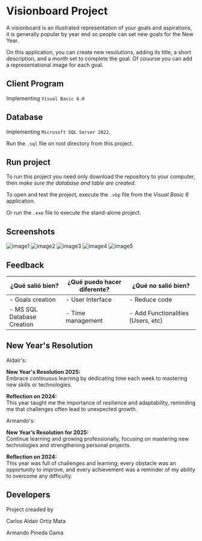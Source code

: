 # Visionboard Project

A visionboard is an illustrated representation of your goals and aspirations, it is generally popular by year end so people can set new goals for the New Year.

On this application, you can create new resolutions, adding its title, a short description, and a month set to complete the goal. Of couurse you can add a representational image for each goal.

## Client Program

Implementing `Visual Basic 6.0`

## Database

Implementing `Microsoft SQL Server 2022`.

Run the `.sql` file on root directory from this project.

## Run project

To run this project you need only download the repository to your computer, then _make sure the database and table are created_.

To open and test the project, execute the `.vbp` file from the _Visual Basic 6_ application.

Or run the `.exe` file to execute the stand-alone project.

## Screenshots

![image1](https://github.com/user-attachments/assets/2208b7e2-4105-4646-9e74-7cfb44fa26d6)
![image2](https://github.com/user-attachments/assets/61279967-f42a-4b7b-bc55-83e4427a42f6)
![image3](https://github.com/user-attachments/assets/3dd898ea-8b59-4d4b-9e05-001fb956faa5)
![image4](https://github.com/user-attachments/assets/01e9f437-b942-4d6f-9b5f-a58d5a921b1b)
![image5](https://github.com/user-attachments/assets/94732256-596c-4e7e-9309-9bb1f58a424c)


## Feedback

| ¿Qué salió bien?           | ¿Qué puedo hacer diferente? | ¿Qué no salió bien?                |
| -------------------------- | --------------------------- | ---------------------------------- |
| - Goals creation           | - User Interface            | - Reduce code                      |
| - MS SQL Database Creation | - Time management           | - Add Functionalities (Users, etc) |

## New Year's Resolution

Aldair's:

**New Year's Resolution 2025:**  
Embrace continuous learning by dedicating time each week to mastering new skills or technologies.  

**Reflection on 2024:**  
This year taught me the importance of resilience and adaptability, reminding me that challenges often lead to unexpected growth.


Armando's:

**New Year’s Resolution for 2025:**  
Continue learning and growing professionally, focusing on mastering new technologies and strengthening personal projects.

**Reflection on 2024:**  
This year was full of challenges and learning; every obstacle was an opportunity to improve, and every achievement was a reminder of my ability to overcome any difficulty.

## Developers

Project creaded by

Carlos Aldair Ortiz Mata

Armando Pineda Gama
